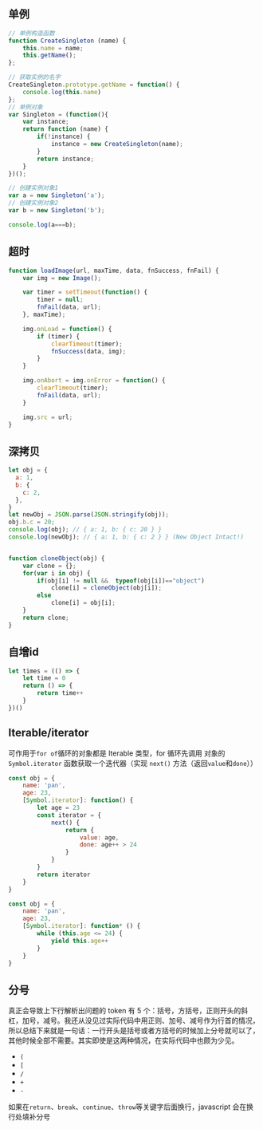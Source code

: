 ## 单例

``` javascript
// 单例构造函数
function CreateSingleton (name) {
    this.name = name;
    this.getName();
};

// 获取实例的名字
CreateSingleton.prototype.getName = function() {
    console.log(this.name)
};
// 单例对象
var Singleton = (function(){
    var instance;
    return function (name) {
        if(!instance) {
            instance = new CreateSingleton(name);
        }
        return instance;
    }
})();

// 创建实例对象1
var a = new Singleton('a');
// 创建实例对象2
var b = new Singleton('b');

console.log(a===b);
```

## 超时

``` javascript
function loadImage(url, maxTime, data, fnSuccess, fnFail) {
    var img = new Image();

    var timer = setTimeout(function() {
        timer = null;
        fnFail(data, url);
    }, maxTime);

    img.onLoad = function() {
        if (timer) {
            clearTimeout(timer);
            fnSuccess(data, img);
        }
    }

    img.onAbort = img.onError = function() {
        clearTimeout(timer);
        fnFail(data, url);
    }

    img.src = url;
}
```
## 深拷贝

``` javascript
let obj = {
  a: 1,
  b: {
    c: 2,
  },
}
let newObj = JSON.parse(JSON.stringify(obj));
obj.b.c = 20;
console.log(obj); // { a: 1, b: { c: 20 } }
console.log(newObj); // { a: 1, b: { c: 2 } } (New Object Intact!)


function cloneObject(obj) {
    var clone = {};
    for(var i in obj) {
        if(obj[i] != null &&  typeof(obj[i])=="object")
            clone[i] = cloneObject(obj[i]);
        else
            clone[i] = obj[i];
    }
    return clone;
}
```

## 自增id

``` javascript
let times = (() => {
    let time = 0
    return () => {
        return time++
    }
})()
```

## Iterable/iterator

可作用于`for of`循环的对象都是 Iterable 类型，for 循环先调用 对象的 `Symbol.iterator` 函数获取一个迭代器（实现 `next()` 方法（返回`value`和`done`））

``` javascript
const obj = {
    name: 'pan',
    age: 23,
    [Symbol.iterator]: function() {
        let age = 23
        const iterator = {
            next() {
                return {
                    value: age,
                    done: age++ > 24
                }
            }
        }
        return iterator
    }
}
```

``` javascript
const obj = {
    name: 'pan',
    age: 23,
    [Symbol.iterator]: function* () {
        while (this.age <= 24) {
            yield this.age++
        }
    }
}
```

## 分号

真正会导致上下行解析出问题的 token 有 5 个：括号，方括号，正则开头的斜杠，加号，减号。我还从没见过实际代码中用正则、加号、减号作为行首的情况，所以总结下来就是一句话：一行开头是括号或者方括号的时候加上分号就可以了，其他时候全部不需要。其实即使是这两种情况，在实际代码中也颇为少见。

* `(`
* `[`
* `/`
* `+`
* `-`

如果在`return`、`break`、`continue`、`throw`等关键字后面换行，javascript 会在换行处填补分号



